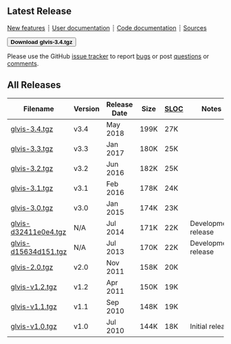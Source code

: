 ## Latest Release

[New features](https://raw.githubusercontent.com/glvis/glvis/master/CHANGELOG)
┊ [User documentation](https://raw.githubusercontent.com/glvis/glvis/master/README)
┊ [Code documentation](http://glvis.github.io/doxygen/html/index.html)
┊ [Sources](https://github.com/glvis/glvis)

[<button type="button" class="btn btn-success">
**Download glvis-3.4.tgz**
</button>](http://goo.gl/A2wFVQ)

Please use the GitHub [issue tracker](https://github.com/glvis/glvis/issues)
to report [bugs](https://github.com/glvis/glvis/issues/new?labels=bug)
or post [questions](https://github.com/glvis/glvis/issues/new?labels=question)
or [comments](https://github.com/glvis/glvis/issues/new?labels=comment).


## All Releases

  **Filename** | **Version** | **Release Date** | **Size** | **[SLOC](http://cloc.sourceforge.net)** | **Notes**
  ------------ | ----------- | ---------------- | -------- | --------------------------------------- | ---------
  [glvis-3.4.tgz](ttp://goo.gl/A2wFVQ)   | v3.4 | May 2018 | 199K | 27K |  |
  [glvis-3.3.tgz](http://goo.gl/C0Oadw) | v3.3 | Jan 2017 | 180K | 25K |  |
  [glvis-3.2.tgz](http://goo.gl/hzupg1) | v3.2 | Jun 2016 | 182K | 25K |  |
  [glvis-3.1.tgz](http://goo.gl/gQZuu9) | v3.1 | Feb 2016 | 178K | 24K |
  [glvis-3.0.tgz](http://goo.gl/HcdvqY) | v3.0 | Jan 2015 | 174K | 23K |
  [glvis-d32411e0e4.tgz](http://goo.gl/XlXptO) | N/A | Jul 2014 | 171K | 22K | Development release
  [glvis-d15634d151.tgz](http://goo.gl/YcpXYl) | N/A | Jul 2013 | 170K | 22K | Development release
  [glvis-2.0.tgz](http://goo.gl/B4NBVU) | v2.0 | Nov 2011 | 158K | 20K |
  [glvis-v1.2.tgz](http://goo.gl/QLcnzW) | v1.2 | Apr 2011 | 150K | 19K |
  [glvis-v1.1.tgz](http://goo.gl/n7wMF9) | v1.1 | Sep 2010 | 148K | 19K |
  [glvis-v1.0.tgz](http://goo.gl/a5slBh) | v1.0 | Jul 2010 | 144K | 18K | Initial release

<!-- GLVis originates from the previous research effort in the (unreleased) [AggieFEM/aFEM](http://www.math.tamu.edu/research/vigre/archive/2000c-Lazarov.html) project. -->
